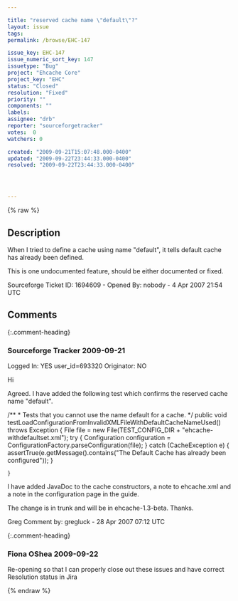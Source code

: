 ```yaml
---

title: "reserved cache name \"default\"?"
layout: issue
tags: 
permalink: /browse/EHC-147

issue_key: EHC-147
issue_numeric_sort_key: 147
issuetype: "Bug"
project: "Ehcache Core"
project_key: "EHC"
status: "Closed"
resolution: "Fixed"
priority: ""
components: ""
labels: 
assignee: "drb"
reporter: "sourceforgetracker"
votes:  0
watchers: 0

created: "2009-09-21T15:07:48.000-0400"
updated: "2009-09-22T23:44:33.000-0400"
resolved: "2009-09-22T23:44:33.000-0400"




---
```


{% raw %}

## Description

<div markdown="1" class="description">

When I tried to define a cache using name "default", it tells default cache has already been defined. 

This is one undocumented feature, should be either documented or fixed.


Sourceforge Ticket ID: 1694609 - Opened By: nobody - 4 Apr 2007 21:54 UTC

</div>

## Comments


{:.comment-heading}
### **Sourceforge Tracker** <span class="date">2009-09-21</span>

<div markdown="1" class="comment">

Logged In: YES 
user\_id=693320
Originator: NO

Hi

Agreed. I have added the following test which confirms the reserved cache name "default".

   /\*\*
     * Tests that you cannot use the name default for a cache.
     */
    public void testLoadConfigurationFromInvalidXMLFileWithDefaultCacheNameUsed() throws Exception {
        File file = new File(TEST_CONFIG_DIR + "ehcache-withdefaultset.xml");
        try {
            Configuration configuration = ConfigurationFactory.parseConfiguration(file);
        } catch (CacheException e) {
            assertTrue(e.getMessage().contains("The Default Cache has already been configured"));
        }

    }

I have added JavaDoc to the cache constructors, a note to ehcache.xml and a note in the configuration page in the guide.

The change is in trunk and will be in ehcache-1.3-beta. Thanks.

Greg
Comment by: gregluck - 28 Apr 2007 07:12 UTC

</div>


{:.comment-heading}
### **Fiona OShea** <span class="date">2009-09-22</span>

<div markdown="1" class="comment">

Re-opening so that I can properly close out these issues and have correct Resolution status in Jira

</div>



{% endraw %}
